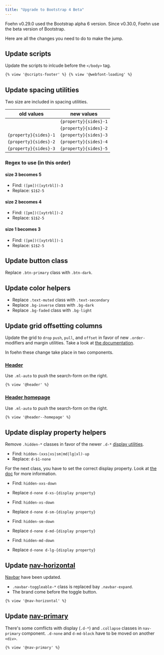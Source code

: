 ```yaml
---
title: "Upgrade to Bootstrap 4 Beta"
---
```


Foehn v0.29.0 used the Bootstrap alpha 6 version. Since v0.30.0, Foehn use the beta version of Bootstrap.

Here are all the changes you need to do to make the jump.

## Update scripts

Update the scripts to inlcude before the `</body>` tag.

```html
{% view '@scripts-footer' %} {% view '@webfont-loading' %}
```

## Update spacing utilities

Two size are included in spacing utilities.

| old values            | new values            |
| --------------------- | --------------------- |
|                       | `{property}{sides}-1` |
|                       | `{property}{sides}-2` |
| `{property}{sides}-1` | `{property}{sides}-3` |
| `{property}{sides}-2` | `{property}{sides}-4` |
| `{property}{sides}-3` | `{property}{sides}-5` |

### Regex to use (in this order)

#### size 3 becomes 5

- Find: `([pm])([xytrbl])-3`
- Replace: `$1$2-5`

#### size 2 becomes 4

- Find: `([pm])([xytrbl])-2`
- Replace: `$1$2-5`

#### size 1 becomes 3

- Find: `([pm])([xytrbl])-1`
- Replace: `$1$2-5`

## Update button class

Replace `.btn-primary` class with `.btn-dark`.

## Update color helpers

- Replace `.text-muted` class with `.text-secondary`
- Replace `.bg-inverse` class with `.bg-dark`
- Replace `.bg-faded` class with `.bg-light`

## Update grid offsetting columns

Update the grid to `drop` `push`, `pull`, and `offset` in favor of new `.order-` modifiers and margin utilities. Take a look at [the documentation](https://getbootstrap.com/docs/4.0/layout/grid/#offsetting-columns).

In foehn these change take place in two components.

### [Header](http://dsi-vd.github.io/foehn/components/detail/header)

Use `.ml-auto` to push the search-form on the right.

```html
{% view '@header' %}
```

### [Header homepage](http://dsi-vd.github.io/foehn/components/detail/header--homepage)

Use `.ml-auto` to push the search-form on the right.

```html
{% view '@header--homepage' %}
```

## Update display property helpers

Remove `.hidden-*` classes in favor of the newer `.d-*` [display utilities](https://getbootstrap.com/docs/4.0/utilities/display/).

- Find: `hidden-(xxs|xs|sm|md|lg|xl)-up`
- Replace: `d-$1-none`

For the next class, you have to set the correct display property. Look at [the doc](https://getbootstrap.com/docs/4.0/utilities/display/) for more information.

- Find: `hidden-xxs-down`
- Replace `d-none d-xs-{display property}`

- Find: `hidden-xs-down`
- Replace `d-none d-sm-{display property}`

- Find: `hidden-sm-down`
- Replace `d-none d-md-{display property}`

- Find: `hidden-md-down`
- Replace `d-none d-lg-{display property}`

## Update [nav-horizontal](http://dsi-vd.github.io/foehn/components/detail/nav-horizontal)

[Navbar](https://getbootstrap.com/docs/4.0/components/navbar/) have been
updated.

- `.navbar-toggleable-*` class is replaced bay `.navbar-expand`.
- The brand come before the toggle button.

```html
{% view '@nav-horizontal' %}
```

## Update [nav-primary](http://dsi-vd.github.io/foehn/components/detail/nav-primary)

There's some comflicts with display (`.d-*`) and `.collapse` classes in `nav-primary` component.
`.d-none` and `d-md-block` have to be moved on another `<div>`.

```html
{% view '@nav-primary' %}
```
